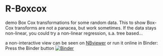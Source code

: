 # R-Boxcox
demo Box Cox transformations for some random data.
This to show Box-Cox transforms are not a panacea, but work sometimes. 
If the data stays non-linear, you could try a non-linear regression, 
s.a. tree based... 
 
a non-interactive view can be seen on [NBviewer](https://nbviewer.jupyter.org/github/vinnief/R-Boxcox/blob/main/boxcox.ipynb)
or run it online in Binder: Press the Binder button
[![Binder](https://mybinder.org/badge_logo.svg)](https://mybinder.org/v2/gh/vinnief/R-Boxcox/main)

